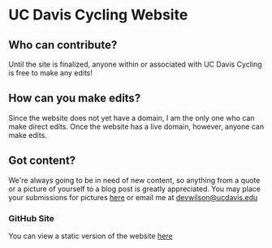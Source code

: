 # UC Davis Cycling Website

## Who can contribute?
Until the site is finalized, anyone within or associated with UC Davis Cycling is free to make any edits!

## How can you make edits?
Since the website does not yet have a domain, I am the only one who can make direct edits. Once the website has a live domain, however, anyone can make edits.

## Got content?
We're always going to be in need of new content, so anything from a quote or a picture of yourself to a blog post is greatly appreciated. You may place your submissions for pictures [here](https://photos.app.goo.gl/SNaafhyMzHFCbasq7) or email me at devwilson@ucdavis.edu

### GitHub Site
You can view a static version of the website [here](https://dev869.github.io/ucdaviscyclingweb/static_site/)